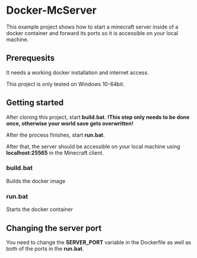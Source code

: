 # Docker-McServer
This example project shows how to start a minecraft server inside of a docker container and forward its ports so it is accessible on your local machine. 

## Prerequesits
It needs a working docker installation and internet access.

This project is only tested on Windows 10-64bit.

## Getting started
After cloning this project, start **build.bat**. **!This step only needs to be done once, otherwise your world save gets overwritten!**

After the process finishes, start **run.bat**.

After that, the server should be accessible on your local machine using **localhost:25565** in the Minecraft client. 

### build.bat
Builds the docker image

### run.bat
Starts the docker container

## Changing the server port
You need to change the **SERVER_PORT** variable in the Dockerfile as well as both of the ports in the **run.bat**.

